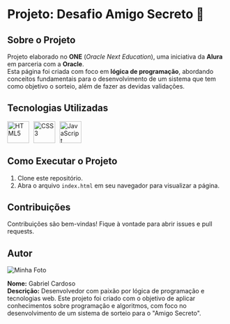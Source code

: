 # Projeto: Desafio Amigo Secreto  🔢

## Sobre o Projeto  
Projeto elaborado no **ONE** (*Oracle Next Education*), uma iniciativa da **Alura** em parceria com a **Oracle**.  
Esta página foi criada com foco em **lógica de programação**, abordando conceitos fundamentais para o desenvolvimento de um sistema que tem como objetivo o sorteio, além de fazer as devidas validações.  

## Tecnologias Utilizadas  
<div style="display: flex; align-items: center;">
  <img src="https://cdn.jsdelivr.net/gh/devicons/devicon/icons/html5/html5-original.svg" alt="HTML5" width="50" height="50" style="margin-right: 10px;"/>
  <img src="https://cdn.jsdelivr.net/gh/devicons/devicon/icons/css3/css3-original.svg" alt="CSS3" width="50" height="50" style="margin-right: 10px;"/>
  <img src="https://cdn.jsdelivr.net/gh/devicons/devicon/icons/javascript/javascript-original.svg" alt="JavaScript" width="50" height="50"/>
</div>

## Como Executar o Projeto  
1. Clone este repositório.  
2. Abra o arquivo `index.html` em seu navegador para visualizar a página.  

## Contribuições  
Contribuições são bem-vindas! Fique à vontade para abrir issues e pull requests.  

## Autor  
![Minha Foto]([Imgur](https://i.imgur.com/ykzAlGq.jpg))

**Nome:** Gabriel Cardoso  
**Descrição:** Desenvolvedor com paixão por lógica de programação e tecnologias web. Este projeto foi criado com o objetivo de aplicar conhecimentos sobre programação e algoritmos, com foco no desenvolvimento de um sistema de sorteio para o "Amigo Secreto".
